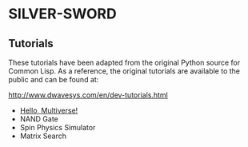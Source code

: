 SILVER-SWORD
============

Tutorials
---------

These tutorials have been adapted from the original Python source for Common Lisp.  As a reference, the original tutorials are available to the public and can be found at:

http://www.dwavesys.com/en/dev-tutorials.html

* [Hello, Multiverse!](tutorials/hello-multiverse/)
* NAND Gate
* Spin Physics Simulator
* Matrix Search
